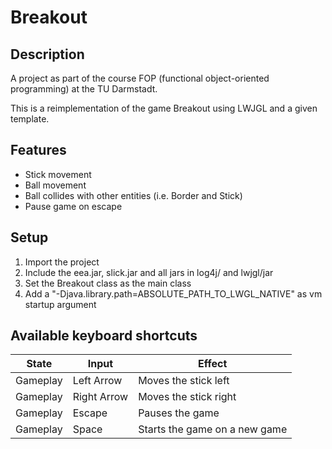 # Breakout

## Description

A project as part of the course FOP (functional object-oriented programming) at the TU Darmstadt.

This is a reimplementation of the game Breakout using LWJGL and a given template.

## Features

* Stick movement
* Ball movement
* Ball collides with other entities (i.e. Border and Stick)
* Pause game on escape

## Setup

1. Import the project
2. Include the eea.jar, slick.jar and all jars in log4j/ and lwjgl/jar
3. Set the Breakout class as the main class
4. Add a "-Djava.library.path=ABSOLUTE_PATH_TO_LWGL_NATIVE" as vm startup argument

## Available keyboard shortcuts

| State | Input | Effect |
| --- | ---|---|
| Gameplay | Left Arrow | Moves the stick left |
| Gameplay | Right Arrow | Moves the stick right |
| Gameplay | Escape | Pauses the game |
| Gameplay | Space | Starts the game on a new game